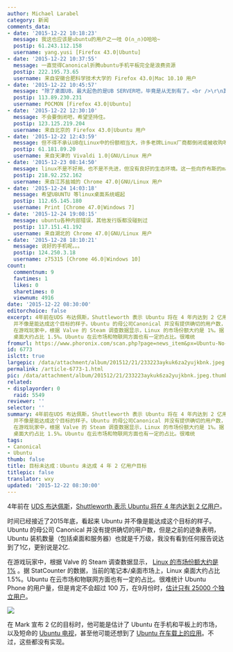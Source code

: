 ```yaml
---
author: Michael Larabel
category: 新闻
comments_data:
- date: '2015-12-22 10:18:23'
  message: 我这也应该是ubuntu的用户之一哇 O(∩_∩)O哈哈~
  postip: 61.243.112.158
  username: yang.yusi [Firefox 43.0|Ubuntu]
- date: '2015-12-22 10:37:55'
  message: 一直觉得Canonical折腾ubuntu手机平板完全是浪费资源
  postip: 222.195.73.65
  username: 来自安徽合肥科学技术大学的 Firefox 43.0|Mac 10.10 用户
- date: '2015-12-22 10:45:57'
  message: "除了桌面UB，最大起色的是UB SERVER吧，毕竟是从无到有了。<br />\r\n其它的应用，只闻其声，未见其面。<br />\r\nUB手机，我认为想都不要想，最基本的IM都没有完善～"
  postip: 113.89.230.231
  username: POCMON [Firefox 43.0|Ubuntu]
- date: '2015-12-22 12:30:10'
  message: 不会要倒闭吧，希望坚持住。
  postip: 123.125.219.204
  username: 来自北京的 Firefox 43.0|Ubuntu 用户
- date: '2015-12-22 12:43:59'
  message: 但不得不承认UB在Linux中的份额相当大，许多老牌Linux厂商都倒闭或被收购呀，而UB却想着产生新事物，从桌面到服务器，到手机以及其它
  postip: 61.181.89.20
  username: 来自天津的 Vivaldi 1.0|GNU/Linux 用户
- date: '2015-12-23 08:14:50'
  message: linux不是不好用，也不是不先进，但没有良好的生态环境。这一些向乔布斯的macos学习。
  postip: 218.92.252.162
  username: 来自江苏盐城的 Chrome 47.0|GNU/Linux 用户
- date: '2015-12-24 14:03:18'
  message: 希望UBUNTU 等linux桌面系统崛起
  postip: 112.65.145.180
  username: Print [Chrome 47.0|Windows 7]
- date: '2015-12-24 19:08:15'
  message: ubuntu各种内部错误，其他发行版都没碰到过
  postip: 117.151.41.192
  username: 来自湖北的 Chrome 47.0|GNU/Linux 用户
- date: '2015-12-28 18:10:21'
  message: 说好的手机呢。。。
  postip: 124.250.3.18
  username: z75315 [Chrome 46.0|Windows 10]
count:
  commentnum: 9
  favtimes: 1
  likes: 0
  sharetimes: 0
  viewnum: 4916
date: '2015-12-22 08:30:00'
editorchoice: false
excerpt: 4年前在UDS 布达佩斯，Shuttleworth 表示 Ubuntu 将在 4 年内达到 2 亿用户。 时间已经接近了2015年底，看起来 Ubuntu
  并不像是能达成这个目标的样子。Ubuntu 的母公司Canonical 并没有提供确切的用户数，但是之前的迹象表明，Ubuntu 装机数量（包括桌面和服务器）也就是千万级，我没有看到任何报告说达到了1亿，更别说是2亿.
  在游戏玩家中，根据 Valve 的 Steam 调查数据显示，Linux 的市场份额大约是 1%。据 StatCounter 的数据，当前的笔记本/桌面市场上，Linux
  桌面大约占比 1.5%。Ubuntu 在云市场和物联网方面也有一定的占比。很难统
fromurl: https://www.phoronix.com/scan.php?page=news_item&px=Ubuntu-No-200-Million-Users
id: 6773
islctt: true
largepic: /data/attachment/album/201512/21/233223aykuk6za2yujkbnk.jpeg
permalink: /article-6773-1.html
pic: /data/attachment/album/201512/21/233223aykuk6za2yujkbnk.jpeg.thumb.jpg
related:
- displayorder: 0
  raid: 5549
reviewer: ''
selector: ''
summary: 4年前在UDS 布达佩斯，Shuttleworth 表示 Ubuntu 将在 4 年内达到 2 亿用户。 时间已经接近了2015年底，看起来 Ubuntu
  并不像是能达成这个目标的样子。Ubuntu 的母公司Canonical 并没有提供确切的用户数，但是之前的迹象表明，Ubuntu 装机数量（包括桌面和服务器）也就是千万级，我没有看到任何报告说达到了1亿，更别说是2亿.
  在游戏玩家中，根据 Valve 的 Steam 调查数据显示，Linux 的市场份额大约是 1%。据 StatCounter 的数据，当前的笔记本/桌面市场上，Linux
  桌面大约占比 1.5%。Ubuntu 在云市场和物联网方面也有一定的占比。很难统
tags:
- Canonical
- Ubuntu
thumb: false
title: 目标未达成：Ubuntu 未达成 4 年 2 亿用户目标
titlepic: false
translator: wxy
updated: '2015-12-22 08:30:00'
---
```


4年前在 [UDS 布达佩斯](http://www.phoronix.com/vr.php?view=16002)，[Shuttleworth 表示 Ubuntu 将在 4 年内达到 2 亿用户](http://www.phoronix.com/scan.php?page=news_item&px=2015-200-Million-Goal-Retro)。


时间已经接近了2015年底，看起来 Ubuntu 并不像是能达成这个目标的样子。Ubuntu 的母公司 Canonical 并没有提供确切的用户数，但是之前的迹象表明，Ubuntu 装机数量（包括桌面和服务器）也就是千万级，我没有看到任何报告说达到了1亿，更别说是2亿.


在游戏玩家中，根据 Valve 的 Steam 调查数据显示， [Linux 的市场份额大约是 1%](https://www.phoronix.com/scan.php?page=news_item&px=Steam-Survey-Nov-2015) 。据 StatCounter 的数据，当前的笔记本/桌面市场上，Linux 桌面大约占比 1.5%。Ubuntu 在云市场和物联网方面也有一定的占比。很难统计 Ubuntu Phone 的用户量，但是肯定不会超过 100 万，在9月份时，[估计只有 25000 个独立用户](https://www.phoronix.com/scan.php?page=news_item&px=Ubuntu-Phone-Estimate-25k)。


![](/data/attachment/album/201512/21/233223aykuk6za2yujkbnk.jpeg)


在 Mark 宣布 2 亿的目标时，他可能是估计了 Ubuntu 在手机和平板上的市场，以及短命的 [Ubuntu 电视](https://www.phoronix.com/scan.php?page=search&q=Ubuntu%20TV)，甚至他可能还想到了 [Ubuntu 在车载上的应用](https://www.phoronix.com/scan.php?page=news_item&px=MTgzOTU)。不过，这些都没有实现。
